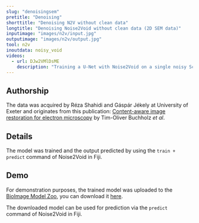 ```yaml
---
slug: "denoisingsem"
pretitle: "Denoising"
shorttitle: "Denoising N2V without clean data"
longtitle: "Denoising Noise2Void without clean data (2D SEM data)"
inputimage: "images/n2v/input.jpg"
outputimage: "images/n2v/output.jpg"  
tool: n2v
inoutdata: noisy_void
videos:
  - url: DJw2VMlDsME
    description: "Training a U-Net with Noise2Void on a single noisy Scanning Electron Microscopy (SEM) image and denoising it."
---
```


## Authorship

The data was acquired by Réza Shahidi and Gáspár Jékely at University of Exeter and originates from this publication: [Content-aware image restoration for electron microscopy](https://books.google.de/books?hl=en&lr=&id=rn2jDwAAQBAJ&oi=fnd&pg=PA277&dq=info:41WW__W36dwJ:scholar.google.com&ots=xdqzPRk19v&sig=9sxVkiynLPCj9IhHoolchoxTT_U&redir_esc=y#v=onepage&q&f=true) by Tim-Oliver Buchholz _et al_.

## Details
The model was trained and the output predicted by using the `train + predict` command of Noise2Void in Fiji. 
  
## Demo
For demonstration purposes, the trained model was uploaded to the [BioImage Model Zoo](https://bioimage.io), you can download it [here](https://bioimage.io/?model=N2V%20SEM%20Demo). 

The downloaded model can be used for prediction via the `predict` command of Noise2Void in Fiji. 
